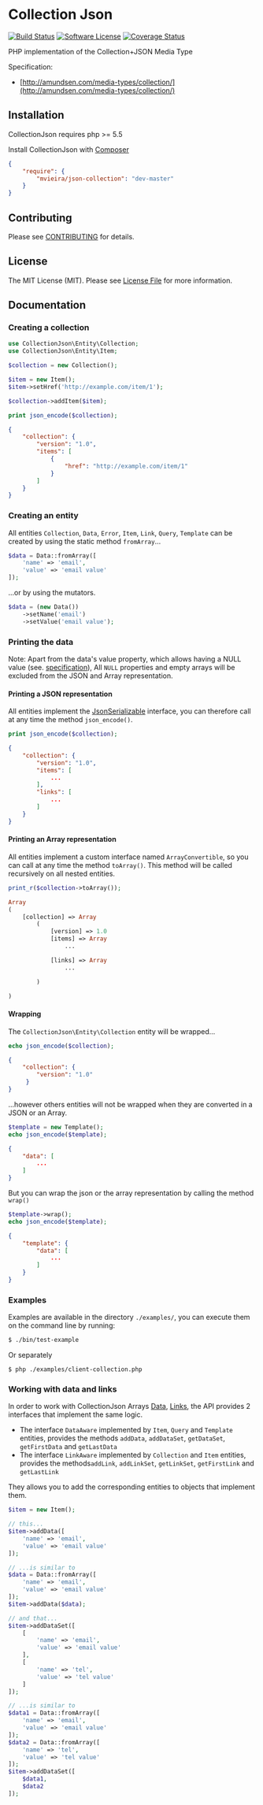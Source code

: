 # Collection Json

[![Build Status](https://travis-ci.org/mickaelvieira/CollectionJson.svg?branch=master)](https://travis-ci.org/mickaelvieira/CollectionJson)
[![Software License](https://img.shields.io/badge/license-MIT-brightgreen.svg?style=flat-square)](https://github.com/mickaelvieira/CollectionJson/blob/master/LICENSE)
[![Coverage Status](https://coveralls.io/repos/github/mickaelvieira/CollectionJson/badge.svg?branch=master)](https://coveralls.io/github/mickaelvieira/CollectionJson?branch=master)

PHP implementation of the Collection+JSON Media Type

Specification: 
- [http://amundsen.com/media-types/collection/](http://amundsen.com/media-types/collection/)

## Installation

CollectionJson requires php >= 5.5

Install CollectionJson with [Composer](https://getcomposer.org/)

```json
{
    "require": {
        "mvieira/json-collection": "dev-master"
    }
}
```

## Contributing

Please see [CONTRIBUTING](https://github.com/mickaelvieira/CollectionJson/tree/master/CONTRIBUTING.md) for details.

## License

The MIT License (MIT). Please see [License File](https://github.com/mickaelvieira/CollectionJson/tree/master/LICENSE) for more information.

## Documentation

### Creating a collection

```php
use CollectionJson\Entity\Collection;
use CollectionJson\Entity\Item;

$collection = new Collection();

$item = new Item();
$item->setHref('http://example.com/item/1');

$collection->addItem($item);

print json_encode($collection);
```

```json
{
    "collection": {
        "version": "1.0",
        "items": [
            {
                "href": "http://example.com/item/1"
            }
        ]
    }
}
```

### Creating an entity

All entities ```Collection```, ```Data```, ```Error```, ```Item```, ```Link```, ```Query```, ```Template``` can be created by using the static method ```fromArray```...

```php
$data = Data::fromArray([
    'name' => 'email',
    'value' => 'email value'
]);
```

...or by using the mutators.

```php
$data = (new Data())
    ->setName('email')
    ->setValue('email value');
```

### Printing the data

Note: Apart from the data's value property, which allows having a NULL value (see. [specification](http://amundsen.com/media-types/collection/format/#properties-value)), All ```NULL``` properties and empty arrays will be excluded from the JSON and Array representation.

#### Printing a JSON representation

All entities implement the [JsonSerializable](http://php.net/manual/en/class.jsonserializable.php) interface,
you can therefore call at any time the method ```json_encode()```.

```php
print json_encode($collection);
```

```json
{
    "collection": {
        "version": "1.0",
        "items": [
            ...
        ],
        "links": [
            ...
        ]
    }
}
```

#### Printing an Array representation

All entities implement a custom interface named ```ArrayConvertible```, so you can call at any time the method ```toArray()```.
This method will be called recursively on all nested entities.

```php
print_r($collection->toArray());
```

```php
Array
(
    [collection] => Array
        (
            [version] => 1.0
            [items] => Array
                ...

            [links] => Array
                ...

        )

)
```

#### Wrapping

The ```CollectionJson\Entity\Collection``` entity will be wrapped...

```php
echo json_encode($collection);
```

```json
{
    "collection": {
        "version": "1.0"
     }
}
```
...however others entities will not be wrapped when they are converted in a JSON or an Array.

```php
$template = new Template();
echo json_encode($template);
```

```json
{
    "data": [
        ...
    ]
}
```

But you can wrap the json or the array representation by calling the method ```wrap()```

```php
$template->wrap();
echo json_encode($template);
```

```json
{
    "template": {
        "data": [
            ...
        ]
    }
}
```

### Examples

Examples are available in the directory ```./examples/```, you can execute them on the command line by running:

```sh
$ ./bin/test-example
```

Or separately
```
$ php ./examples/client-collection.php
```

### Working with data and links

In order to work with CollectionJson Arrays [Data](http://amundsen.com/media-types/collection/format/#arrays-data), [Links](http://amundsen.com/media-types/collection/format/#arrays-links), the API provides 2 interfaces that implement the same logic.

- The interface ```DataAware``` implemented by ```Item```, ```Query``` and ```Template``` entities,
provides the methods ```addData```, ```addDataSet```, ```getDataSet```, ```getFirstData``` and ```getLastData```
- The interface ```LinkAware``` implemented by ```Collection``` and ```Item``` entities,
provides the methods```addLink```, ```addLinkSet```, ```getLinkSet```, ```getFirstLink``` and ```getLastLink```

They allows you to add the corresponding entities to objects that implement them.

```php
$item = new Item();

// this...
$item->addData([
    'name' => 'email',
    'value' => 'email value'
]);

// ...is similar to 
$data = Data::fromArray([
    'name' => 'email',
    'value' => 'email value'
]);
$item->addData($data);

// and that...
$item->addDataSet([
    [
        'name' => 'email',
        'value' => 'email value'
    ],
    [
        'name' => 'tel',
        'value' => 'tel value'
    ]
]);

// ...is similar to 
$data1 = Data::fromArray([
    'name' => 'email',
    'value' => 'email value'
]);
$data2 = Data::fromArray([
    'name' => 'tel',
    'value' => 'tel value'
]);
$item->addDataSet([
    $data1,
    $data2
]);
```

